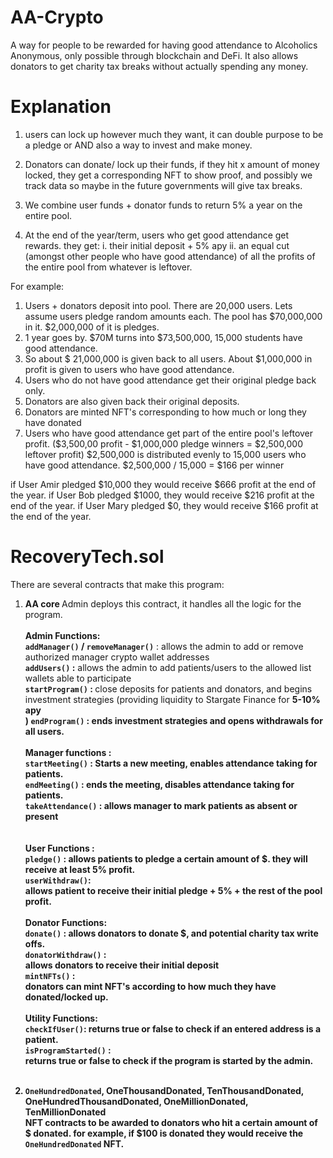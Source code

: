 # AA-Crypto <br/>
A way for people to be rewarded for having good attendance to Alcoholics Anonymous, only possible through blockchain and DeFi. It also allows donators to get charity tax breaks without actually spending any money.<br/>

# Explanation <br/>
1. users can lock up however much they want, it can double purpose to be a pledge or AND also a way to invest and make money. 

2. Donators can donate/ lock up their funds, if they hit x amount of money locked, they get a corresponding NFT to show proof, and possibly we track data so maybe in the future governments will give tax breaks.

3. We combine user funds + donator funds to return 5% a year on the entire pool.

4. At the end of the year/term, users who get good attendance get rewards. 
they get: 
     i. their initial deposit + 5% apy 
     ii. an equal cut (amongst other people who have good attendance) of all the profits of the entire pool from whatever is leftover. 

For example: 
 1. Users + donators deposit into pool. There are 20,000 users. Lets assume users pledge random amounts each. The pool has $70,000,000 in it. $2,000,000 of it is pledges.
2. 1 year goes by. $70M turns into $73,500,000,   15,000 students have good attendance.
3. So about $  21,000,000  is given back to all users. About $1,000,000 in profit is given to users who have good attendance. 
4. Users who do not have good attendance get their original pledge back only.
5. Donators are also given back their original deposits.
6. Donators are minted NFT's corresponding to how much or long they have donated
7. Users who have good attendance get part of the entire pool's leftover profit. 
($3,500,00 profit - $1,000,000 pledge winners = $2,500,000 leftover profit)
$2,500,000 is distributed evenly to 15,000 users who have good attendance.
$2,500,000 / 15,000 = $166 per winner

if User Amir pledged $10,000 they would receive $666 profit at the end of the year.
if User Bob pledged $1000, they would receive $216 profit at the end of the year.
if User Mary pledged $0, they would receive $166 profit at the end of the year. 


# RecoveryTech.sol <br/>
There are several contracts that make this program: <br/>
1. <b>AA core </b>
Admin deploys this contract, it handles all the logic for the program. <br/><br/>
__<b>Admin Functions:</b>__ <br/>
<b>`addManager()` / `removeManager()`</b> : allows the admin to add or remove authorized manager crypto wallet addresses <br/>
<b>`addUsers()` :</b> allows the admin to add patients/users to the allowed list wallets able to participate <br/>
<b>`startProgram()` : </b> close deposits for patients and donators, and begins investment strategies (providing liquidity to Stargate Finance for <b>5-10% apy </br>)
<b>`endProgram()` : </b> ends investment strategies and opens withdrawals for all users. <br/> <br/>
<b> Manager functions : </b> <br/>
<b> `startMeeting()` : </b> Starts a new meeting, enables attendance taking for patients. <br/>
<b> `endMeeting()` : </b> ends the meeting, disables attendance taking for patients. <br/>
<b> `takeAttendance()` : </b> allows manager to mark patients as absent or present <br/> <br/> <br/>
<b> User Functions : </b> <br/>
<b> `pledge()` :</b> allows patients to pledge a certain amount of $. they will receive at least 5% profit.<br/>
<b> `userWithdraw()`: <br/> allows patient to receive their initial pledge + 5% + the rest of the pool profit. <br/> <br/>
<b> Donator Functions: </b> <br/>
<b> `donate()` : </b> allows donators to donate $, and potential charity tax write offs. <br/>
<b> `donatorWithdraw()` : <br/> allows donators to receive their initial deposit <br/>
<b> `mintNFTs()` : <br/> donators can mint NFT's according to how much they have donated/locked up. <br/> <br/>
<b> Utility Functions: <b> <br/>
<b> `checkIfUser()`: returns true or false to check if an entered address is a patient. <br/>
<b> `isProgramStarted()` : <br/> returns true or false to check if the program is started by the admin. <br/> <br/>

2. <b> `OneHundredDonated`, OneThousandDonated, TenThousandDonated, OneHundredThousandDonated, OneMillionDonated, TenMillionDonated </b> <br/>
NFT contracts to be awarded to donators who hit a certain amount of $ donated. for example, if $100 is donated they would receive the `OneHundredDonated` NFT.






